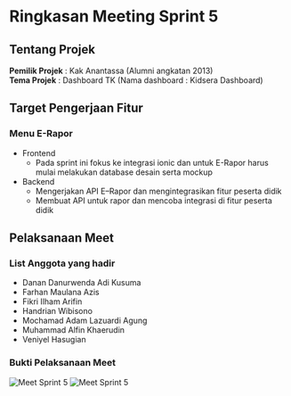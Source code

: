 # Ringkasan Meeting Sprint 5

## Tentang Projek

**Pemilik Projek** : Kak Anantassa (Alumni angkatan 2013) <br>
**Tema Projek** : Dashboard TK (Nama dashboard : Kidsera Dashboard)

## Target Pengerjaan Fitur
### Menu E-Rapor
- Frontend 
   - Pada sprint ini fokus ke integrasi ionic dan untuk E-Rapor harus mulai melakukan database desain serta mockup
- Backend 
	 - Mengerjakan API E–Rapor dan mengintegrasikan fitur peserta didik
   - Membuat API untuk rapor dan mencoba integrasi di fitur peserta didik


## Pelaksanaan Meet

### List Anggota yang hadir

- Danan Danurwenda Adi Kusuma
- Farhan Maulana Azis
- Fikri Ilham Arifin
- Handrian Wibisono
- Mochamad Adam Lazuardi Agung
- Muhammad Alfin Khaerudin
- Veniyel Hasugian

### Bukti Pelaksanaan Meet
![Meet Sprint 5](https://imgur.com/L0dmFyl.png)
![Meet Sprint 5](https://imgur.com/dzTYJKg.png)

